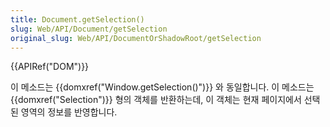 ```yaml
---
title: Document.getSelection()
slug: Web/API/Document/getSelection
original_slug: Web/API/DocumentOrShadowRoot/getSelection
---
```

{{APIRef("DOM")}}

이 메소드는 {{domxref("Window.getSelection()")}} 와 동일합니다. 이 메소드는 {{domxref("Selection")}} 형의 객체를 반환하는데, 이 객체는 현재 페이지에서 선택된 영역의 정보를 반영합니다.
